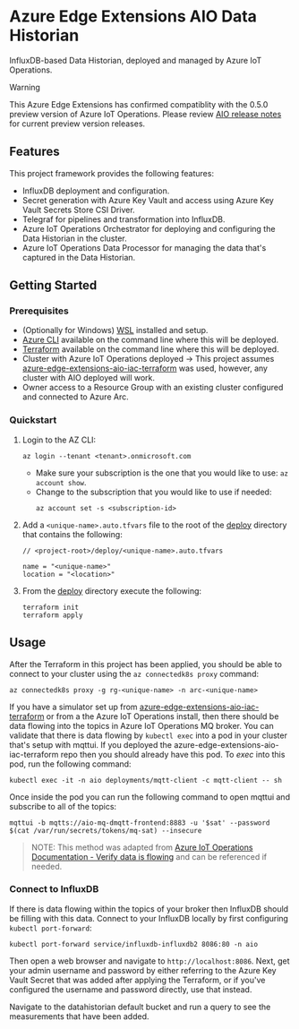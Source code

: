# Azure Edge Extensions AIO Data Historian

InfluxDB-based Data Historian, deployed and managed by Azure IoT Operations.

> [!WARNING]  
> This Azure Edge Extensions has confirmed compatiblity with the 0.5.0 preview version of Azure IoT Operations. Please review
> [AIO release notes](https://github.com/Azure/azure-iot-operations/releases) for current preview version releases.

## Features

This project framework provides the following features:

* InfluxDB deployment and configuration.
* Secret generation with Azure Key Vault and access using Azure Key Vault Secrets Store CSI Driver.
* Telegraf for pipelines and transformation into InfluxDB.
* Azure IoT Operations Orchestrator for deploying and configuring the Data Historian in the cluster.
* Azure IoT Operations Data Processor for managing the data that's captured in the Data Historian.

## Getting Started

### Prerequisites

- (Optionally for Windows) [WSL](https://learn.microsoft.com/windows/wsl/install) installed and setup.
- [Azure CLI](https://learn.microsoft.com/cli/azure/install-azure-cli) available on the command line where this will be deployed.
- [Terraform](https://developer.hashicorp.com/terraform/tutorials/aws-get-started/install-cli) available on the command line where this will be deployed.
- Cluster with Azure IoT Operations deployed -> This project assumes [azure-edge-extensions-aio-iac-terraform](https://github.com/Azure-Samples/azure-edge-extensions-aio-iac-terraform) was used, however, any cluster with AIO deployed will work.
- Owner access to a Resource Group with an existing cluster configured and connected to Azure Arc.

### Quickstart

1. Login to the AZ CLI:
    ```shell
    az login --tenant <tenant>.onmicrosoft.com
    ```
    - Make sure your subscription is the one that you would like to use: `az account show`.
    - Change to the subscription that you would like to use if needed:
      ```shell
      az account set -s <subscription-id>
      ```
2. Add a `<unique-name>.auto.tfvars` file to the root of the [deploy](deploy) directory that contains the following:
    ```hcl
    // <project-root>/deploy/<unique-name>.auto.tfvars

    name = "<unique-name>"
    location = "<location>"
    ```
3. From the [deploy](deploy) directory execute the following:
   ```shell
   terraform init
   terraform apply
   ```

## Usage

After the Terraform in this project has been applied, you should be able to connect to your cluster using the `az connectedk8s proxy` command:

```shell
az connectedk8s proxy -g rg-<unique-name> -n arc-<unique-name>
```

If you have a simulator set up from [azure-edge-extensions-aio-iac-terraform](https://github.com/Azure-Samples/azure-edge-extensions-aio-iac-terraform) or from a the Azure IoT Operations install, then there should be data flowing into the topics in Azure IoT Operations MQ broker. You can validate that there is data flowing by `kubectl exec` into a pod in your cluster that's setup with mqttui. If you deployed the azure-edge-extensions-aio-iac-terraform repo then you should already have this pod. To *exec* into this pod, run the following command:

```shell
kubectl exec -it -n aio deployments/mqtt-client -c mqtt-client -- sh
```

Once inside the pod you can run the following command to open mqttui and subscribe to all of the topics:

```shell
mqttui -b mqtts://aio-mq-dmqtt-frontend:8883 -u '$sat' --password $(cat /var/run/secrets/tokens/mq-sat) --insecure
```

> NOTE: This method was adapted from [Azure IoT Operations Documentation - Verify data is flowing](https://learn.microsoft.com/azure/iot-operations/get-started/quickstart-add-assets#verify-data-is-flowing) and can be referenced if needed.

### Connect to InfluxDB

If there is data flowing within the topics of your broker then InfluxDB should be filling with this data. Connect to your InfluxDB locally by first configuring `kubectl port-forward`:

```shell
kubectl port-forward service/influxdb-influxdb2 8086:80 -n aio
```

Then open a web browser and navigate to `http://localhost:8086`. Next, get your admin username and password by either referring to the Azure Key Vault Secret that was added after applying the Terraform, or if you've configured the username and password directly, use that instead.

Navigate to the datahistorian default bucket and run a query to see the measurements that have been added.

